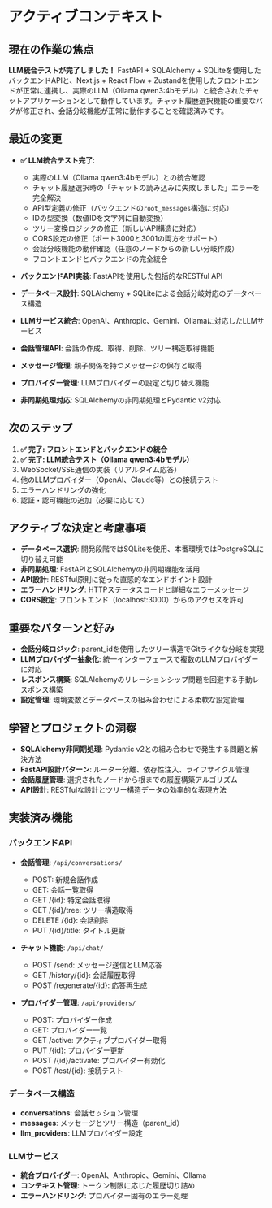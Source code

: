 # アクティブコンテキスト

## 現在の作業の焦点

**LLM統合テストが完了しました！** FastAPI + SQLAlchemy + SQLiteを使用したバックエンドAPIと、Next.js + React Flow + Zustandを使用したフロントエンドが正常に連携し、実際のLLM（Ollama qwen3:4bモデル）と統合されたチャットアプリケーションとして動作しています。チャット履歴選択機能の重要なバグが修正され、会話分岐機能が正常に動作することを確認済みです。

## 最近の変更

*   **✅ LLM統合テスト完了**:
    *   実際のLLM（Ollama qwen3:4bモデル）との統合確認
    *   チャット履歴選択時の「チャットの読み込みに失敗しました」エラーを完全解決
    *   API型定義の修正（バックエンドの`root_messages`構造に対応）
    *   IDの型変換（数値IDを文字列に自動変換）
    *   ツリー変換ロジックの修正（新しいAPI構造に対応）
    *   CORS設定の修正（ポート3000と3001の両方をサポート）
    *   会話分岐機能の動作確認（任意のノードからの新しい分岐作成）
    *   フロントエンドとバックエンドの完全統合

*   **バックエンドAPI実装**: FastAPIを使用した包括的なRESTful API
*   **データベース設計**: SQLAlchemy + SQLiteによる会話分岐対応のデータベース構造
*   **LLMサービス統合**: OpenAI、Anthropic、Gemini、Ollamaに対応したLLMサービス
*   **会話管理API**: 会話の作成、取得、削除、ツリー構造取得機能
*   **メッセージ管理**: 親子関係を持つメッセージの保存と取得
*   **プロバイダー管理**: LLMプロバイダーの設定と切り替え機能
*   **非同期処理対応**: SQLAlchemyの非同期処理とPydantic v2対応

## 次のステップ

1.  **✅ 完了: フロントエンドとバックエンドの統合**
2.  **✅ 完了: LLM統合テスト（Ollama qwen3:4bモデル）**
3.  WebSocket/SSE通信の実装（リアルタイム応答）
4.  他のLLMプロバイダー（OpenAI、Claude等）との接続テスト
5.  エラーハンドリングの強化
6.  認証・認可機能の追加（必要に応じて）

## アクティブな決定と考慮事項

*   **データベース選択**: 開発段階ではSQLiteを使用、本番環境ではPostgreSQLに切り替え可能
*   **非同期処理**: FastAPIとSQLAlchemyの非同期機能を活用
*   **API設計**: RESTful原則に従った直感的なエンドポイント設計
*   **エラーハンドリング**: HTTPステータスコードと詳細なエラーメッセージ
*   **CORS設定**: フロントエンド（localhost:3000）からのアクセスを許可

## 重要なパターンと好み

*   **会話分岐ロジック**: parent_idを使用したツリー構造でGitライクな分岐を実現
*   **LLMプロバイダー抽象化**: 統一インターフェースで複数のLLMプロバイダーに対応
*   **レスポンス構築**: SQLAlchemyのリレーションシップ問題を回避する手動レスポンス構築
*   **設定管理**: 環境変数とデータベースの組み合わせによる柔軟な設定管理

## 学習とプロジェクトの洞察

*   **SQLAlchemy非同期処理**: Pydantic v2との組み合わせで発生する問題と解決方法
*   **FastAPI設計パターン**: ルーター分離、依存性注入、ライフサイクル管理
*   **会話履歴管理**: 選択されたノードから根までの履歴構築アルゴリズム
*   **API設計**: RESTfulな設計とツリー構造データの効率的な表現方法

## 実装済み機能

### バックエンドAPI
*   **会話管理**: `/api/conversations/`
    *   POST: 新規会話作成
    *   GET: 会話一覧取得
    *   GET /{id}: 特定会話取得
    *   GET /{id}/tree: ツリー構造取得
    *   DELETE /{id}: 会話削除
    *   PUT /{id}/title: タイトル更新

*   **チャット機能**: `/api/chat/`
    *   POST /send: メッセージ送信とLLM応答
    *   GET /history/{id}: 会話履歴取得
    *   POST /regenerate/{id}: 応答再生成

*   **プロバイダー管理**: `/api/providers/`
    *   POST: プロバイダー作成
    *   GET: プロバイダー一覧
    *   GET /active: アクティブプロバイダー取得
    *   PUT /{id}: プロバイダー更新
    *   POST /{id}/activate: プロバイダー有効化
    *   POST /test/{id}: 接続テスト

### データベース構造
*   **conversations**: 会話セッション管理
*   **messages**: メッセージとツリー構造（parent_id）
*   **llm_providers**: LLMプロバイダー設定

### LLMサービス
*   **統合プロバイダー**: OpenAI、Anthropic、Gemini、Ollama
*   **コンテキスト管理**: トークン制限に応じた履歴切り詰め
*   **エラーハンドリング**: プロバイダー固有のエラー処理
